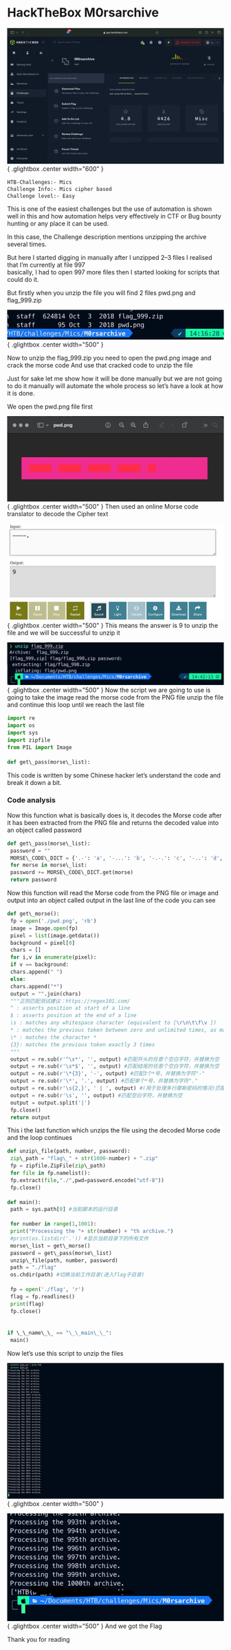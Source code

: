 # HackTheBox M0rsarchive

![Open Lightbox](../assets/M0rsarchive1.webp){ .glightbox .center width="600" }

```
HTB-Challenges:- Mics  
Challenge Info:- Mics cipher based  
Challenge level:- Easy
```

This is one of the easiest challenges but the use of automation is shown well in this and how automation helps very effectively in CTF or Bug bounty hunting or any place it can be used.

In this case, the Challenge description mentions unzipping the archive several times.

But here I started digging in manually after I unzipped 2–3 files I realised that I’m currently at file 997  
basically, I had to open 997 more files then I started looking for scripts that could do it.

But firstly when you unzip the file you will find 2 files pwd.png and flag\_999.zip

![Open Lightbox](../assets/M0rsarchive2.webp){ .glightbox .center width="500" }

Now to unzip the flag\_999.zip you need to open the pwd.png image and crack the morse code And use that cracked code to unzip the file

Just for sake let me show how it will be done manually but we are not going to do it manually will automate the whole process so let’s have a look at how it is done.

We open the pwd.png file first

![Open Lightbox](../assets/M0rsarchive3.webp){ .glightbox .center width="500" }
Then used an online Morse code translator to decode the Cipher text

![Open Lightbox](../assets/M0rsarchive4.webp){ .glightbox .center width="500" }
This means the answer is 9 to unzip the file and we will be successful to unzip it

![Open Lightbox](../assets/M0rsarchive5.webp){ .glightbox .center width="500" }
Now the script we are going to use is going to take the image read the morse code from the PNG file unzip the file and continue this loop until we reach the last file


```python
import re  
import os  
import sys  
import zipfile  
from PIL import Image  
  
def get\_pass(morse\_list):  
```
This code is written by some Chinese hacker let’s understand the code and break it down a bit.

### Code analysis

Now this function what is basically does is, it decodes the Morse code after it has been extracted from the PNG file and returns the decoded value into an object called password


```python
def get\_pass(morse\_list):  
 password = ""  
 MORSE\_CODE\_DICT = {'.-': 'a', '-...': 'b', '-.-.': 'c', '-..': 'd','.': 'e', '..-.': 'f', '--.': 'g', '....': 'h','..': 'i', '.---': 'j', '-.-': 'k', '.-..': 'l','--': 'm', '-.': 'n', '---': 'o', '.--.': 'p','--.-': 'q', '.-.': 'r', '...': 's', '-': 't','..-': 'u', '...-': 'v', '.--': 'w', '-..-': 'x','-.--': 'y', '--..': 'z', '-----': '0', '.----': '1','..---': '2', '...--': '3', '....-': '4', '.....': '5','-....': '6', '--...': '7', '---..': '8', '----.': '9','-..-.': '/', '.-.-.-': '.', '-.--.-': ')', '..--..': '?','-.--.': '(', '-....-': '-', '--..--': ','}  
 for morse in morse\_list:  
 password += MORSE\_CODE\_DICT.get(morse)  
 return password
```
Now this function will read the Morse code from the PNG file or image and output into an object called output in the last line of the code you can see


```python
def get\_morse():  
 fp = open('./pwd.png', 'rb')  
 image = Image.open(fp)  
 pixel = list(image.getdata())  
 background = pixel[0]  
 chars = []  
 for i,v in enumerate(pixel):  
 if v == background:  
 chars.append(" ")  
 else:  
 chars.append("*")  
 output = "".join(chars)  
 """正则匹配测试建议：https://regex101.com/  
 ^ : asserts position at start of a line  
 $ : asserts position at the end of a line  
 \s : matches any whitespace character (equivalent to [\r\n\t\f\v ])  
 * : matches the previous token between zero and unlimited times, as many times as possible, giving back as needed (greedy)  
 \* : matches the character *  
 {3}: matches the previous token exactly 3 times  
 """  
 output = re.sub(r'^\s*', '', output) #匹配开头的任意个空白字符，并替换为空  
 output = re.sub(r'\s*$', '', output) #匹配结尾的任意个空白字符，并替换为空  
 output = re.sub(r'\*{3}', '-', output) #匹配3个*号，并替换为字符"-"  
 output = re.sub(r'\*', '.', output) #匹配单个*号，并替换为字符"."  
 output = re.sub(r'\s{2,}', ' | ', output) #(用于处理多行摩斯密码的情况)匹配两个以上空白字符，如果存在，就替换为"|"  
 output = re.sub(r'\s', '', output) #匹配空白字符，并替换为空  
 output = output.split('|')  
 fp.close()  
 return output
```
This i the last function which unzips the file using the decoded Morse code and the loop continues


```python
def unzip\_file(path, number, password):  
 zip\_path = "flag\_" + str(1000-number) + ".zip"  
 fp = zipfile.ZipFile(zip\_path)  
 for file in fp.namelist():  
 fp.extract(file,"./",pwd=password.encode("utf-8"))  
 fp.close()  
  
def main():  
 path = sys.path[0] #当前脚本的运行目录  
  
 for number in range(1,1001):  
 print("Processing the "+ str(number) + "th archive.")  
 #print(os.listdir('.')) #显示当前目录下的所有文件  
 morse\_list = get\_morse()  
 password = get\_pass(morse\_list)  
 unzip\_file(path, number, password)  
 path = "./flag"  
 os.chdir(path) #切换当前工作目录(进入flag子目录)  
  
 fp = open('./flag', 'r')  
 flag = fp.readlines()  
 print(flag)  
 fp.close()  
  
  
if \_\_name\_\_ == "\_\_main\_\_":  
 main()
```
Now let’s use this script to unzip the files

![Open Lightbox](../assets/M0rsarchive6.webp){ .glightbox .center width="500" }


![Open Lightbox](../assets/M0rsarchive7.webp){ .glightbox .center width="500" }
And we got the Flag

Thank you for reading